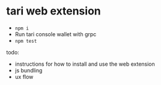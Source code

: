 # tari web extension

- `npm i`
- Run tari console wallet with grpc
- `npm test`

todo:

- instructions for how to install and use the web extension
- js bundling
- ux flow
